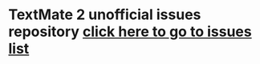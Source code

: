 # TextMate 2 unofficial issues repository [click here to go to issues list](https://github.com/elia/textmate-2-issues/issues)

